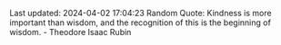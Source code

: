 Last updated: 2024-04-02 17:04:23
Random Quote: Kindness is more important than wisdom, and the recognition of this is the beginning of wisdom. - Theodore Isaac Rubin